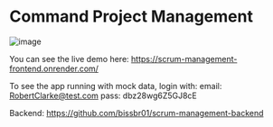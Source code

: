 # Command Project Management
![image](https://user-images.githubusercontent.com/13155120/198679320-a302772a-a627-4d96-950a-a1f981deb64e.png)

You can see the live demo here:
<https://scrum-management-frontend.onrender.com/>

To see the app running with mock data, login with:
email: RobertClarke@test.com
pass: dbz28wg6Z5GJ8cE

Backend: <https://github.com/bissbr01/scrum-management-backend>
